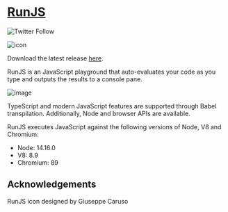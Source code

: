 # [RunJS](https://runjs.app)

![Twitter Follow](https://img.shields.io/twitter/follow/runjs_app?style=social)

![icon](docs/icon.png)

Download the latest release [here](https://github.com/lukehaas/runjs/releases).

RunJS is an JavaScript playground that auto-evaluates your code as you type and outputs the results to a console pane.

![image](docs/runjs1.png)

TypeScript and modern JavaScript features are supported through Babel transpilation. Additionally, Node and browser APIs are available.

RunJS executes JavaScript against the following versions of Node, V8 and Chromium:

- Node: 14.16.0
- V8: 8.9
- Chromium: 89

## Acknowledgements

RunJS icon designed by Giuseppe Caruso